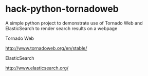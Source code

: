 # hack-python-tornadoweb

A simple python project to demonstrate use of Tornado Web and ElasticSearch to render search results on a webpage 

Tornado Web

http://www.tornadoweb.org/en/stable/

ElasticSearch

http://www.elasticsearch.org/

